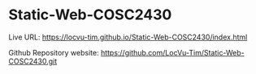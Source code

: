 # Static-Web-COSC2430

Live URL:
https://locvu-tim.github.io/Static-Web-COSC2430/index.html

Github Repository website:
https://github.com/LocVu-Tim/Static-Web-COSC2430.git

